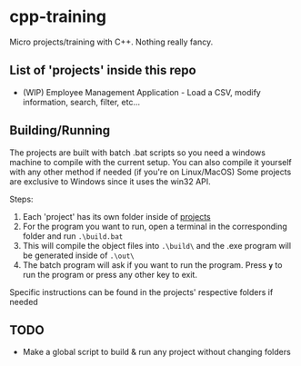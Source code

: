 
# cpp-training

Micro projects/training with C++. Nothing really fancy.

  

## List of 'projects' inside this repo

- (WIP) Employee Management Application - Load a CSV, modify information, search, filter, etc...

  

## Building/Running

The projects are built with batch .bat scripts so you need a windows machine to compile with the current setup.
You can also compile it yourself with any other method if needed (if you're on Linux/MacOS)
Some projects are exclusive to Windows since it uses the win32 API.

  

Steps:

1. Each 'project' has its own folder inside of [projects](https://github.com/wictorcode/cpp-training/tree/main/projects)
2. For the program you want to run, open a terminal in the corresponding folder and run `.\build.bat`
3. This will compile the object files into `.\build\` and the .exe program will be generated inside of `.\out\`
4. The batch program will ask if you want to run the program. Press **`y`** to run the program or press any other key to exit.

Specific instructions can be found in the projects' respective folders if needed


## TODO
- Make a global script to build & run any project without changing folders